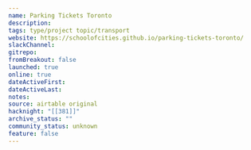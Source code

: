 ```yaml
---
name: Parking Tickets Toronto
description: 
tags: type/project topic/transport
website: https://schoolofcities.github.io/parking-tickets-toronto/
slackChannel: 
gitrepo: 
fromBreakout: false
launched: true
online: true
dateActiveFirst: 
dateActiveLast: 
notes: 
source: airtable original
hacknight: "[[381]]"
archive_status: ""
community_status: unknown
feature: false
---
```

